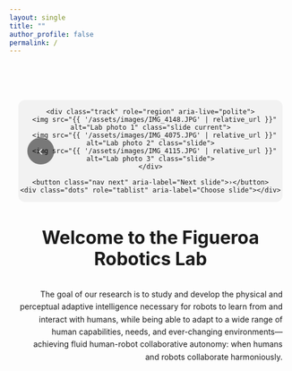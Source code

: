 ```yaml
---
layout: single
title: ""
author_profile: false
permalink: /
---
```


<div class="lab-wrapper">

  <div class="slider" aria-label="Figueroa Robotics Lab Photo Gallery">
    <button class="nav prev" aria-label="Previous slide">‹</button>

    <div class="track" role="region" aria-live="polite">
      <img src="{{ '/assets/images/IMG_4148.JPG' | relative_url }}" alt="Lab photo 1" class="slide current">
      <img src="{{ '/assets/images/IMG_4075.JPG' | relative_url }}" alt="Lab photo 2" class="slide">
      <img src="{{ '/assets/images/IMG_4115.JPG' | relative_url }}" alt="Lab photo 3" class="slide">
    </div>

    <button class="nav next" aria-label="Next slide">›</button>
    <div class="dots" role="tablist" aria-label="Choose slide"></div>
  </div>
  <h1 class="lab-title"><strong>Welcome to the Figueroa Robotics Lab</strong></h1>

  <p class="lab-text">
    The goal of our research is to study and develop the physical and perceptual adaptive intelligence necessary for robots to learn from and interact with humans, while being able to adapt to a wide range of human capabilities, needs, and ever-changing environments—achieving fluid human-robot collaborative autonomy: when humans and robots collaborate harmoniously.
  </p>
</div>

<style>
/* Wrapper: keeps everything centered on the page */
.lab-wrapper{
  max-width: 1600px;      /* allow a bigger slider */
  margin: 5rem auto 2rem;
  padding: 0 1rem;
  text-align: center;     /* center the title and slider */
}

/* Title */
.lab-title{
  margin-bottom: 1rem;
  font-size: 2rem;
  line-height: 1.2;
}

/* Description text: override to right align */
.lab-text{
  max-width: 1000px;
  margin: 2rem auto 0;
  line-height: 1.6;
  text-align: right;      /* <-- right aligned paragraph */
}

/* Slider: larger but still centered */
.slider{
  position: relative;
  width: 100%;
  max-width: 1600px;      /* increase size here */
  margin: 0 auto 2rem;
  overflow: hidden;
  border-radius: 12px;
  background: #f2f2f2;
}

.track{
  display: flex;
  transition: transform 300ms ease;
  will-change: transform;
}

.slide{
  flex: 0 0 100%;
  min-width: 100%;
  max-width: 100%;
  display: block;
  height: auto;
  object-fit: contain;    /* show entire image, no crop */
}

.nav{
  position: absolute; top: 50%; transform: translateY(-50%);
  border: none; background: rgba(0,0,0,0.5); color:#fff;
  width: 48px; height: 48px; border-radius: 50%;
  cursor: pointer; font-size: 24px;
}
.prev{ left: 16px; }
.next{ right: 16px; }

.dots{
  position: absolute; left: 50%; bottom: 16px; transform: translateX(-50%);
  display: flex; gap: 8px;
}
.dots button{
  width: 12px; height: 12px; border-radius: 50%;
  border: none; background: rgba(0,0,0,0.35); cursor: pointer;
}
.dots button[aria-selected="true"]{ background:#000; }
</style>

<script src="{{ '/assets/js/slider.js' | relative_url }}" defer></script>

